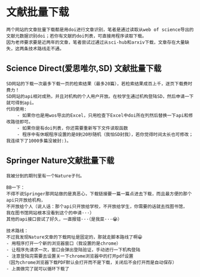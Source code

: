 # 文献批量下载
    两个网站的文章批量下载都是用doi进行文章识别，笔者是通过读取从web of science导出的文献元数据识别doi；若你有文献的doi列表，可直接用程序读取下载。
    因为老师要求要是近两年的文章，笔者尝试过通过从sci-hub和arxiv下载，文章存在大量缺失，这两条技术路线走不通。  
## Science Direct(爱思唯尔,SD) 文献批量下载
    SD网站的下载一次最多下载一页的检索结果（最多20篇），若检索结果成百上千，逐页下载费时费力！  
    SD网站的api相对成熟，并且对机构的个人用户开放。在校学生通过机构登陆SD，然后申请一下就可得到api。
    代码使用:
        - 如果你也是用wos导出的Excel，只用检查下Excel中doi所在列然后替换一下api和修改路径即可。
        - 如果你是有doi列表，你还需要重新写下文件读取函数
        - 程序中有休眠程序设置的是0到20秒随机（我怕SD封我），若你觉得时间太长也可修改；我连续下了1000多篇没被封:)。







## Springer Nature文献批量下载
    我被分到的期刊里有一个Nature子刊。

    BB一下：
    不得不说Springer那网站做的是真恶心，下载链接要一篇一篇点进去下载，而且最方便的那个api只开放给机构，
    不开放给个人（说人话：那个api只开放给学校，不开放给学生，你需要的话就去找图书馆，
    我在图书馆网站根本没看到这个的申请···）
    其他的api接口尝试了好久，一直报错···（是我菜···😭）

    技术路线：
    不过我发现Nature文章的下载网址是固定的，那就走脚本路线了啊😁
    - 用程序打开一个新的浏览器窗口（我设置的是chrome）
    - 让程序先请求一次，窗口会弹出登陆验证，手动进行一下机构登陆
    - 注意登陆完需要去设置关一下chrome浏览器中的打开pdf设置
    （因为chrome浏览器下载PDF默认会打开而不是下载，关闭后不会打开而是自动保存）
    - 上面做完了就可以循环下载了
    
    
